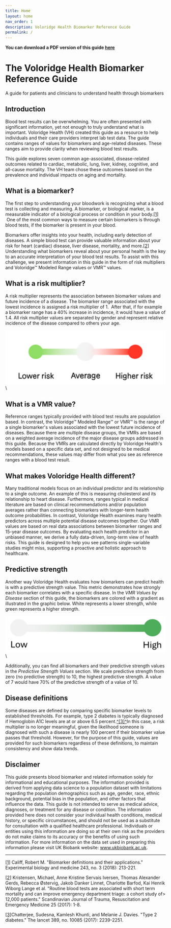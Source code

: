 ```yaml
---
title: Home
layout: home
nav_order: 1
description: Voloridge Health Biomarker Reference Guide
permalink: /
---
```



**You can download a PDF version of this guide [here](/assets/biomarker_reference_guide_v2.pdf)**


# The Voloridge Health Biomarker Reference Guide 
 
A guide for patients and clinicians to understand health through biomarkers  

## Introduction

Blood test results can be overwhelming. You are often presented with significant information, yet not enough to truly understand what is important. Voloridge Health (VH) created this guide as a resource to help individuals and their care providers interpret lab test data. The guide contains ranges of values for biomarkers and age-related diseases. These ranges aim to provide clarity when reviewing blood test results.  

This guide explores seven common age-associated, disease-related outcomes related to cardiac, metabolic, lung, liver, kidney, cognitive, and all-cause mortality. The VH team chose these outcomes based on the prevalence and individual impacts on aging and mortality.

## What is a biomarker?

The first step to understanding your bloodwork is recognizing what a blood test is collecting and measuring. A biomarker, or biological marker, is a measurable indicator of a biological process or condition in your body.[[1]](#_ftn1)   One of the most common ways to measure certain biomarkers is through blood tests, if the biomarker is present in your blood.


Biomarkers offer insights into your health, including early detection of diseases. A simple blood test can provide valuable information about your risk for heart (cardiac) disease, liver disease, mortality, and more.[[2]](#_ftn2)  Understanding what biomarkers reveal about your personal health is the key to an accurate interpretation of your blood test results. To assist with this challenge, we present information in this guide in the form of risk multipliers and Voloridge™ Modeled Range values or VMR™ values.


## What is a risk multiplier?

A risk multiplier represents the association between biomarker values and future incidence of a disease. The biomarker range associated with the lowest incidence is assigned a risk multiplier of 1.  After that, if for example a biomarker range has a 40% increase in incidence, it would have a value of 1.4. All risk multiplier values are separated by gender and represent relative incidence of the disease compared to others your age.

![riskmultiplier](/assets/images/riskmultiplier.png)\

## What is a VMR value?

Reference ranges typically provided with blood test results are population based. In contrast, the Voloridge™ Modeled Range™ or VMR™ is the range of a single biomarker's values associated with the lowest future incidence of diseases. Because there are multiple disease groups, the VMRs are based on a weighted average incidence of the major disease groups addressed in this guide. Because the VMRs are calculated directly by Voloridge Health's models based on a specific data set, and not designed to be medical recommendations, these values may differ from what you see as reference ranges with a blood test result.




## What makes Voloridge Health different?

Many traditional models focus on an individual predictor and its relationship to a single outcome. An example of this is measuring cholesterol and its relationship to heart disease. Furthermore, ranges typical in medical literature are based on clinical recommendations and/or population averages rather than connecting biomarkers with longer-term health outcome probabilities. In contrast, Voloridge Health examines many health predictors across multiple potential disease outcomes together. Our VMR values are based on real data associations between biomarker ranges and 15-year disease outcomes. By evaluating each health predictor in an unbiased manner, we derive a fully data-driven, long-term view of health risks. This guide is designed to help you see patterns single-variable studies might miss, supporting a proactive and holistic approach to healthcare.  

## Predictive strength

Another way Voloridge Health evaluates how biomarkers can predict health is with a predictive strength value. This metric demonstrates how strongly each biomarker correlates with a specific disease. In the *VMR Values by Disease* section of this guide, the biomarkers are colored with a gradient as illustrated in the graphic below. White represents a lower strength, while green represents a higher strength.

![riskmultiplier](/assets/images/pstrength.png)\


Additionally, you can find all biomarkers and their predictive strength values in the *Predictive Strength Values*  section. We scale predictive strength from zero (no predictive strength) to 10, the highest predictive strength. A value of 7 would have 70% of the predictive strength of a value of 10.

## Disease definitions

Some diseases are defined by comparing specific biomarker levels to established thresholds. For example, type 2 diabetes is typically diagnosed if Hemoglobin A1C levels are at or above 6.5 percent.[^[3]^](#_ftn3)In this case, a risk multiplier is no longer meaningful, given the likelihood someone is diagnosed with such a disease is nearly 100 percent if their biomarker value passes that threshold. However, for the purpose of this guide, values are provided for such biomarkers regardless of these definitions, to maintain consistency and show data trends.


## Disclaimer

This guide presents blood biomarker and related information solely for informational and educational purposes. The information provided is derived from applying data science to a population dataset with limitations regarding the population demographics such as age, gender, race, ethnic background, potential bias in the population, and other factors that influence the data. This guide is not intended to serve as medical advice, diagnoses, or treatment for any disease or condition. The information provided here does not consider your individual health conditions, medical history, or specific circumstances, and should not be used as a substitute for consultation with a qualified healthcare professional.  Individuals or entities using this information are doing so at their own risk as the providers do not make claims to its accuracy or the benefits of using such information. For more information on the data set used in preparing this information please visit UK Biobank website: www.ukbiobank.ac.uk.


* * * * *

[[1]](#_ftnref1) Califf, Robert M. "Biomarker definitions and their applications." Experimental biology and medicine 243, no. 3 (2018): 213-221.

[[2]](#_ftnref2)  Kristensen, Michael, Anne Kristine Servais Iversen, Thomas Alexander Gerds, Rebecca Østervig, Jakob Danker Linnet, Charlotte Barfod, Kai Henrik Wiborg Lange et al. "Routine blood tests are associated with short term mortality and can improve emergency department triage: a cohort study of> 12,000 patients." Scandinavian Journal of Trauma, Resuscitation and Emergency Medicine 25 (2017): 1-8.

[[3]](#_ftnref3)Chatterjee, Sudesna, Kamlesh Khunti, and Melanie J. Davies. "Type 2 diabetes." The lancet 389, no. 10085 (2017): 2239-2251.


